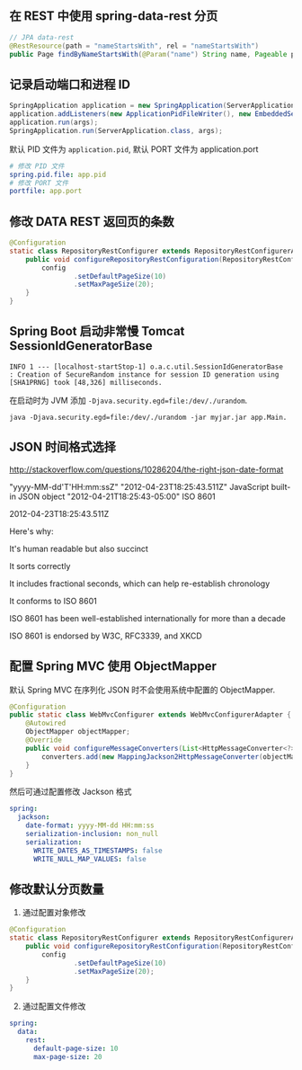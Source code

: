 
## 在 REST 中使用 spring-data-rest 分页
```java
// JPA data-rest
@RestResource(path = "nameStartsWith", rel = "nameStartsWith")
public Page findByNameStartsWith(@Param("name") String name, Pageable p);
```

## 记录启动端口和进程 ID
```java
SpringApplication application = new SpringApplication(ServerApplication.class);
application.addListeners(new ApplicationPidFileWriter(), new EmbeddedServerPortFileWriter());
application.run(args);
SpringApplication.run(ServerApplication.class, args);
```

默认 PID 文件为 `application.pid`, 默认 PORT 文件为 application.port

```yml
# 修改 PID 文件
spring.pid.file: app.pid
# 修改 PORT 文件
portfile: app.port
```

## 修改 DATA REST 返回页的条数
```java
@Configuration
static class RepositoryRestConfigurer extends RepositoryRestConfigurerAdapter {
    public void configureRepositoryRestConfiguration(RepositoryRestConfiguration config) {
        config
                .setDefaultPageSize(10)
                .setMaxPageSize(20);
    }
}
```

## Spring Boot 启动非常慢 Tomcat SessionIdGeneratorBase
```
INFO 1 --- [localhost-startStop-1] o.a.c.util.SessionIdGeneratorBase        : Creation of SecureRandom instance for session ID generation using [SHA1PRNG] took [48,326] milliseconds.
```

在启动时为 JVM 添加 `-Djava.security.egd=file:/dev/./urandom`.

```
java -Djava.security.egd=file:/dev/./urandom -jar myjar.jar app.Main.
```


## JSON 时间格式选择
http://stackoverflow.com/questions/10286204/the-right-json-date-format

"yyyy-MM-dd'T'HH:mm:ssZ"
"2012-04-23T18:25:43.511Z"              JavaScript built-in JSON object
"2012-04-21T18:25:43-05:00"             ISO 8601

2012-04-23T18:25:43.511Z

Here's why:

It's human readable but also succinct

It sorts correctly

It includes fractional seconds, which can help re-establish chronology

It conforms to ISO 8601

ISO 8601 has been well-established internationally for more than a decade

ISO 8601 is endorsed by W3C, RFC3339, and XKCD

## 配置 Spring MVC 使用 ObjectMapper

默认 Spring MVC 在序列化 JSON 时不会使用系统中配置的 ObjectMapper.

```java
@Configuration
public static class WebMvcConfigurer extends WebMvcConfigurerAdapter {
    @Autowired
    ObjectMapper objectMapper;
    @Override
    public void configureMessageConverters(List<HttpMessageConverter<?>> converters) {
        converters.add(new MappingJackson2HttpMessageConverter(objectMapper));
    }
}
```

然后可通过配置修改 Jackson 格式
```yaml
spring:
  jackson:
    date-format: yyyy-MM-dd HH:mm:ss
    serialization-inclusion: non_null
    serialization:
      WRITE_DATES_AS_TIMESTAMPS: false
      WRITE_NULL_MAP_VALUES: false
```

## 修改默认分页数量
1. 通过配置对象修改
```java
@Configuration
static class RepositoryRestConfigurer extends RepositoryRestConfigurerAdapter {
    public void configureRepositoryRestConfiguration(RepositoryRestConfiguration config) {
        config
                .setDefaultPageSize(10)
                .setMaxPageSize(20);
    }
}
```
2. 通过配置文件修改
```yaml
spring:
  data:
    rest:
      default-page-size: 10
      max-page-size: 20
```
